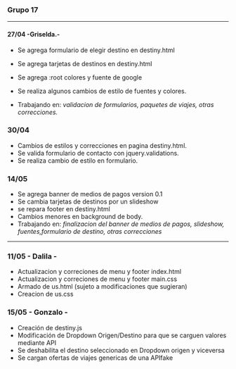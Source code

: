 ### Grupo 17

---

#### 27/04  -Griselda.-

* Se agrega formulario de elegir destino en destiny.html

* Se agrega tarjetas de destinos en destiny.html

* Se agrega :root colores y fuente de google

* Se realiza algunos cambios de estilo de fuentes y colores.

* Trabajando en:  *validacion de formularios, paquetes de viajes, otras correcciones.*

### 30/04 

* Cambios de estilos y correcciones en pagina destiny.html.
* Se valida formulario de contacto con jquery.validations.
* Se realiza cambio de estilo en formulario.

### 14/05 

* Se agrega banner de medios de pagos version 0.1
* Se cambia tarjetas de destinos por un slideshow 
* se repara footer en destiny.html
* Cambios menores en background de body.
* Trabajando en: *finalizacion del banner de medios de pagos, slideshow, fuentes,formulario de destino, otras correcciones*

---

### 11/05 - Dalila -
* Actualizacion y correciones de menu y footer index.html
* Actualizacion y correciones de menu y footer main.css
* Armado de us.html (sujeto a modificaciones que sugieran)
* Creacion de us.css

### 15/05 - Gonzalo -
*   Creación de destiny.js
*   Modificación de Dropdown Origen/Destino para que se carguen valores mediante API
*   Se deshabilita el destino seleccionado en Dropdown origen y viceversa
*   Se cargan ofertas de viajes genericas de una APIfake